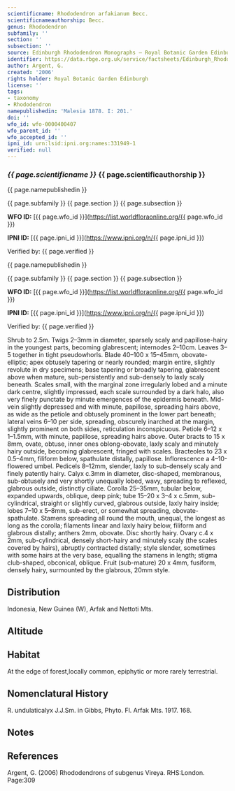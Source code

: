 ```yaml
---
scientificname: Rhododendron arfakianum Becc.
scientificnameauthorship: Becc.
genus: Rhododendron
subfamily: ''
section: ''
subsection: ''
source: Edinburgh Rhododendron Monographs – Royal Botanic Garden Edinburgh
identifier: https://data.rbge.org.uk/service/factsheets/Edinburgh_Rhododendron_Monographs.xhtml
author: Argent, G.
created: '2006'
rights holder: Royal Botanic Garden Edinburgh
license: ''
tags:
- taxonomy
- Rhododendron
namepublishedin: 'Malesia 1878. I: 201.'
doi: ''
wfo_id: wfo-0000400407
wfo_parent_id: ''
wfo_accepted_id: ''
ipni_id: urn:lsid:ipni.org:names:331949-1
verified: null
---
```

### _{{ page.scientificname }}_ {{ page.scientificauthorship }}
 {{ page.namepublishedin }}

{{ page.subfamily }} {{ page.section }} {{ page.subsection }}

**WFO ID:** [{{ page.wfo_id }}](https://list.worldfloraonline.org/{{ page.wfo_id }})

**IPNI ID:** [{{ page.ipni_id }}](https://www.ipni.org/n/{{ page.ipni_id }})

Verified by: {{ page.verified }}

 {{ page.namepublishedin }}

{{ page.subfamily }} {{ page.section }} {{ page.subsection }}

**WFO ID:** [{{ page.wfo_id }}](https://list.worldfloraonline.org/{{ page.wfo_id }})

**IPNI ID:** [{{ page.ipni_id }}](https://www.ipni.org/n/{{ page.ipni_id }})

Verified by: {{ page.verified }}



Shrub to 2.5m. Twigs 2–3mm in diameter, sparsely scaly and papillose-hairy in the youngest parts, becoming glabrescent; internodes 2–10cm. Leaves 3–5 together in tight pseudowhorls. Blade 40–100 x 15–45mm, obovate-elliptic; apex obtusely tapering or nearly rounded; margin entire, slightly revolute in dry specimens; base tapering or broadly tapering, glabrescent above when mature, sub-persistently and sub-densely to laxly scaly beneath. Scales small, with the marginal zone irregularly lobed and a minute dark centre, slightly impressed, each scale surrounded by a dark halo, also very finely punctate by minute emergences of the epidermis beneath. Mid-vein slightly depressed and with minute, papillose, spreading hairs above, as wide as the petiole and obtusely prominent in the lower part beneath; lateral veins 6–10 per side, spreading, obscurely inarched at the margin, slightly prominent on both sides, reticulation inconspicuous. Petiole 6–12 x 1–1.5mm, with minute, papillose, spreading hairs above. Outer bracts to 15 x 8mm, ovate, obtuse, inner ones oblong-obovate, laxly scaly and minutely hairy outside, becoming glabrescent, fringed with scales. Bracteoles to 23 x 0.5–4mm, filiform below, spathulate distally, papillose. Inflorescence a 4–10-flowered umbel. Pedicels 8–12mm, slender, laxly to sub-densely scaly and finely patently hairy. Calyx c.3mm in diameter, disc-shaped, membranous, sub-obtusely and very shortly unequally lobed, wavy, spreading to reflexed, glabrous outside, distinctly ciliate. Corolla 25–35mm, tubular below, expanded upwards, oblique, deep pink; tube 15–20 x 3–4 x c.5mm, sub-cylindrical, straight or slightly curved, glabrous outside, laxly hairy inside; lobes 7–10 x 5–8mm, sub-erect, or somewhat spreading, obovate-spathulate. Stamens spreading all round the mouth, unequal, the longest as long as the corolla; filaments linear and laxly hairy below, filiform and glabrous distally; anthers 2mm, obovate. Disc shortly hairy. Ovary c.4 x 2mm, sub-cylindrical, densely short-hairy and minutely scaly (the scales covered by hairs), abruptly contracted distally; style slender, sometimes with some hairs at the very base, equalling the stamens in length; stigma club-shaped, obconical, oblique. Fruit (sub-mature) 20 x 4mm, fusiform, densely hairy, surmounted by the glabrous, 20mm style.

## Distribution
Indonesia, New Guinea (W), Arfak and Nettoti Mts.

## Altitude


## Habitat
At the edge of forest,locally common, epiphytic or more rarely terrestrial.

## Nomenclatural History
R. undulaticalyx J.J.Sm. in Gibbs, Phyto. Fl. Arfak Mts. 1917. 168.
                       
## Notes


## References

Argent, G. (2006) Rhododendrons of subgenus Vireya. RHS:London. Page:309
